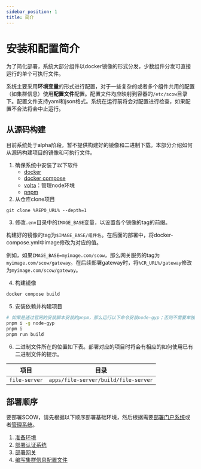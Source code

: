 ```yaml
---
sidebar_position: 1
title: 简介
---
```


# 安装和配置简介

为了简化部署，系统大部分组件以docker镜像的形式分发，少数组件分发可直接运行的单个可执行文件。

系统主要采用**环境变量**的形式进行配置，对于一些复杂的或者多个组件共用的配置（如集群信息）使用**配置文件**配置。配置文件均应映射到容器的`/etc/scow`目录下。配置文件支持yaml和json格式。系统在运行前将会对配置进行检查，如果配置不合法将会中止运行。

## 从源码构建

目前系统处于alpha阶段，暂不提供构建好的镜像和二进制下载。本部分介绍如何从源码构建项目的镜像和可执行文件。

1. 确保系统中安装了以下软件
    - [docker](https://docs.docker.com/engine/install/)
    - [docker compose](https://docs.docker.com/compose/install/)
    - [volta](https://volta.sh/)：管理node环境
    - [pnpm](https://pnpm.io/pnpm-cli)
2. 从仓库clone项目

```
git clone %REPO_URL% --depth=1
```

3. 修改`.env`目录中的`IMAGE_BASE`变量，以设置各个镜像的tag的前缀。

构建好的镜像的tag为`$IMAGE_BASE/组件名`。在后面的部署中，将docker-compose.yml中image修改为对应的值。

例如，如果`IMAGE_BASE=myimage.com/scow`，那么网关服务的tag为`myimage.com/scow/gateway`。在后续部署gateway时，将`%CR_URL%/gateway`修改为`myimage.com/scow/gateway`。

4. 构建镜像

```bash
docker compose build
```

5. 安装依赖并构建项目

```bash
# 如果是通过官网的安装脚本安装的pnpm，那么运行以下命令安装node-gyp；否则不需要单独运行以下命令
pnpm i -g node-gyp
pnpm i
pnpm run build
```

6. 二进制文件所在的位置如下表。部署对应的项目时将会有相应的如何使用已有二进制文件的提示。

| 项目          | 目录                                 |
| ------------- | ------------------------------------ |
| `file-server` | `apps/file-server/build/file-server` |


## 部署顺序

要部署SCOW，请先根据以下顺序部署基础环境，然后根据需要[部署门户系统](../../portal/intro.md)或者[管理系统](../../mis/intro.md)。

1. [准备环境](./prepare.md)
2. [部署认证系统](./auth.md)
3. [部署网关](./gateway.md)
4. [编写集群信息配置文件](./clusters.mdx)
